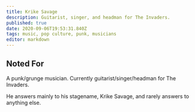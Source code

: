 ```yaml
---
title: Krike Savage
description: Guitarist, singer, and headman for The Invaders.
published: true
date: 2020-09-06T19:53:31.840Z
tags: music, pop culture, punk, musicians
editor: markdown
---
```


Noted For
---------

A punk/grunge musician. Currently guitarist/singer/headman for The Invaders.

He answers mainly to his stagename, Krike Savage, and rarely answers to anything else.